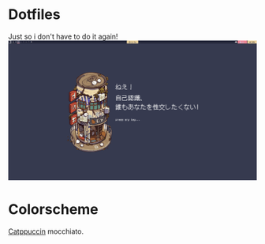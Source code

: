 # Dotfiles
Just so i don't have to do it again!
![Qtile print](desktop_qtile.png)

# Colorscheme 
[Catppuccin](https://github.com/catppuccin/catppuccin) mocchiato.


